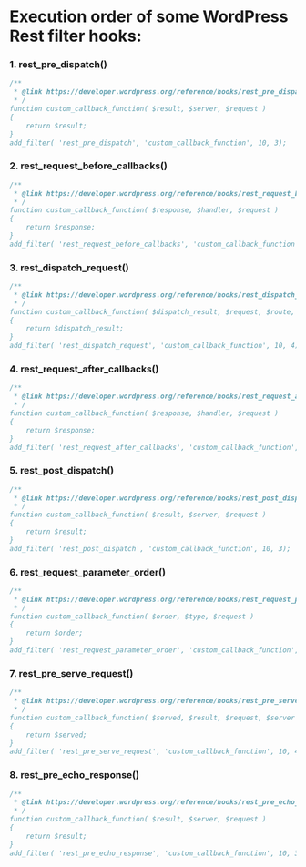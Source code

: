 # Execution order of some WordPress Rest filter hooks:

### 1. rest_pre_dispatch()
```php
/**
 * @link https://developer.wordpress.org/reference/hooks/rest_pre_dispatch/
 * /
function custom_callback_function( $result, $server, $request ) 
{
    return $result;
}
add_filter( 'rest_pre_dispatch', 'custom_callback_function', 10, 3);
```


### 2. rest_request_before_callbacks()
```php
/**
 * @link https://developer.wordpress.org/reference/hooks/rest_request_before_callbacks/
 * /
function custom_callback_function( $response, $handler, $request ) 
{
    return $response;
}
add_filter( 'rest_request_before_callbacks', 'custom_callback_function', 10, 3);
```


### 3. rest_dispatch_request()
```php
/**
 * @link https://developer.wordpress.org/reference/hooks/rest_dispatch_request/
 * /
function custom_callback_function( $dispatch_result, $request, $route, $handler ) 
{
    return $dispatch_result;
}
add_filter( 'rest_dispatch_request', 'custom_callback_function', 10, 4);
```


### 4. rest_request_after_callbacks()
```php
/**
 * @link https://developer.wordpress.org/reference/hooks/rest_request_after_callbacks/
 * /
function custom_callback_function( $response, $handler, $request ) 
{
    return $response;
}
add_filter( 'rest_request_after_callbacks', 'custom_callback_function', 10, 3);
```


### 5. rest_post_dispatch()
```php
/**
 * @link https://developer.wordpress.org/reference/hooks/rest_post_dispatch/
 * /
function custom_callback_function( $result, $server, $request ) 
{
    return $result;
}
add_filter( 'rest_post_dispatch', 'custom_callback_function', 10, 3);
```


### 6. rest_request_parameter_order()
```php
/**
 * @link https://developer.wordpress.org/reference/hooks/rest_request_parameter_order/
 * /
function custom_callback_function( $order, $type, $request ) 
{
    return $order;
}
add_filter( 'rest_request_parameter_order', 'custom_callback_function', 10, 3);
```


### 7. rest_pre_serve_request()
```php
/**
 * @link https://developer.wordpress.org/reference/hooks/rest_pre_serve_request/
 * /
function custom_callback_function( $served, $result, $request, $server ) 
{
    return $served;
}
add_filter( 'rest_pre_serve_request', 'custom_callback_function', 10, 4);
```

### 8. rest_pre_echo_response()
```php
/**
 * @link https://developer.wordpress.org/reference/hooks/rest_pre_echo_response/
 * /
function custom_callback_function( $result, $server, $request ) 
{
    return $result;
}
add_filter( 'rest_pre_echo_response', 'custom_callback_function', 10, 3);
```